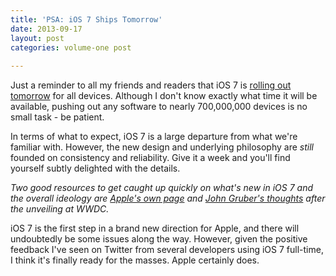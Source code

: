 ```yaml
---
title: 'PSA: iOS 7 Ships Tomorrow'
date: 2013-09-17
layout: post
categories: volume-one post
  
---
```



Just a reminder to all my friends and readers that iOS 7 is  [rolling out tomorrow](http://www.theverge.com/2013/9/10/4715240/ios-7-release-date) for all devices. Although I don't know exactly what time it will be available, pushing out any software to nearly 700,000,000 devices is no small task - be patient.

In terms of what to expect, iOS 7 is a large departure from what we're familiar with. However, the new design and underlying philosophy are _still_ founded on consistency and reliability. Give it a week and you'll find yourself subtly delighted with the details.

_Two good resources to get caught up quickly on what's new in iOS 7 and the overall ideology are [Apple's own page](http://www.apple.com/ios/whats-new/) and [John Gruber's thoughts](http://daringfireball.net/2013/06/ios_7_signature) after the unveiling at WWDC._

iOS 7 is the first step in a brand new direction for Apple, and there will undoubtedly be some issues along the way. However, given the positive feedback I've seen on Twitter from several developers using iOS 7 full-time, I think it's finally ready for the masses. Apple certainly does.
